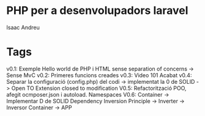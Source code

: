 # PHP per a desenvolupadors laravel

Isaac Andreu

# Tags

v0.1: Exemple Hello world de PHP i HTML sense separation of concerns -> Sense MvC 
v0.2: Primeres funcions creades 
v0.3: Video 101 Acabat 
v0.4: Separar la configuració (config.php) del codi -> implementat la 0 de SOLID -> Open TO Extension closed to modification
V0.5: Refactorització POO, afegit ocmposer.json i autoload. Namespaces
V0.6: Container -> Implementar D de SOLID Dependency Inversion Principle -> Inverter -> Inversor Container -> APP
